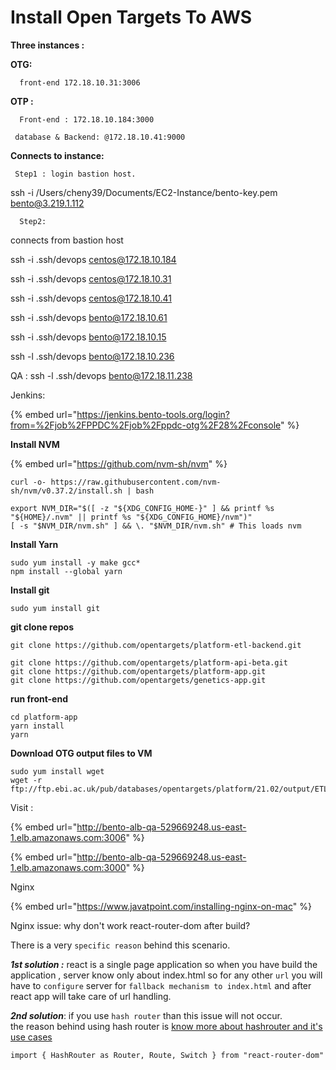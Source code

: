 # Install Open Targets To AWS

**Three instances :**

**OTG:**  

      front-end 172.18.10.31:3006

**OTP :** 

      Front-end : 172.18.10.184:3000

     database & Backend: @172.18.10.41:9000

**Connects to instance:**

     Step1 : login bastion host. 

ssh -i  /Users/cheny39/Documents/EC2-Instance/bento-key.pem bento@3.219.1.112

      Step2:   
connects from  bastion host

ssh -i .ssh/devops centos@172.18.10.184

ssh -i .ssh/devops centos@172.18.10.31

ssh -i .ssh/devops centos@172.18.10.41

ssh -i .ssh/devops bento@172.18.10.61

ssh -i .ssh/devops bento@172.18.10.15

ssh -l .ssh/devops bento@172.18.10.236

QA : ssh -l .ssh/devops bento@172.18.11.238

Jenkins:

{% embed url="https://jenkins.bento-tools.org/login?from=%2Fjob%2FPPDC%2Fjob%2Fppdc-otg%2F28%2Fconsole" %}







**Install NVM**

{% embed url="https://github.com/nvm-sh/nvm" %}



```text
curl -o- https://raw.githubusercontent.com/nvm-sh/nvm/v0.37.2/install.sh | bash
```



```text
export NVM_DIR="$([ -z "${XDG_CONFIG_HOME-}" ] && printf %s "${HOME}/.nvm" || printf %s "${XDG_CONFIG_HOME}/nvm")"
[ -s "$NVM_DIR/nvm.sh" ] && \. "$NVM_DIR/nvm.sh" # This loads nvm
```





**Install Yarn**

```text
sudo yum install -y make gcc*
npm install --global yarn
```

**Install git**

```text
sudo yum install git
```



**git clone repos**

```text
git clone https://github.com/opentargets/platform-etl-backend.git
```

```text
git clone https://github.com/opentargets/platform-api-beta.git
git clone https://github.com/opentargets/platform-app.git
git clone https://github.com/opentargets/genetics-app.git
```

**run front-end**

```text
cd platform-app
yarn install
yarn
```

**Download OTG output files to VM**

```text
sudo yum install wget
wget -r ftp://ftp.ebi.ac.uk/pub/databases/opentargets/platform/21.02/output/ETL/

```

Visit :

{% embed url="http://bento-alb-qa-529669248.us-east-1.elb.amazonaws.com:3006" %}

{% embed url="http://bento-alb-qa-529669248.us-east-1.elb.amazonaws.com:3000" %}

Nginx 

{% embed url="https://www.javatpoint.com/installing-nginx-on-mac" %}

Nginx issue: why don't work react-router-dom after build?



There is a very `specific reason` behind this scenario.

_**1st solution :**_ react is a single page application so when you have build the application , server know only about index.html so for any other `url` you will have to `configure` server for `fallback mechanism to index.html` and after react app will take care of url handling.

_**2nd solution**_: if you use `hash router` than this issue will not occur.  
the reason behind using hash router is [know more about hashrouter and it's use cases](https://stackoverflow.com/a/51976069/8138584)

```text
import { HashRouter as Router, Route, Switch } from "react-router-dom" 
```

